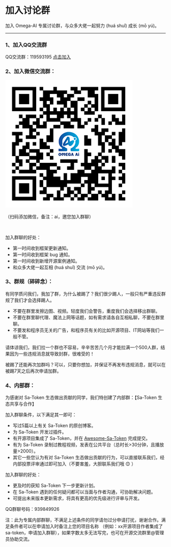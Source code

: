 # 加入讨论群

加入 Omega-AI 专属讨论群，与众多大佬一起努力 (huá shuǐ) 成长 (mō yú)。

---

### 1、加入QQ交流群
QQ交流群：119593195 [点击加入](https://qm.qq.com/cgi-bin/qm/qr?_wv=1027&k=CMdyXxewHo6NcFZ2O8J6kyphbZkwt6Q1&authKey=JQ18rfuvu4kI5CHhK%2FGWqTYyO%2BSkbCCtV5vkPjfw4XwMQBQgjoPP%2FfHUA2DC7M7y&noverify=0&group_code=119593195) 

### 2、加入微信交流群：
![微信群](/static/img/qr.png ':size=175')

（扫码添加微信，备注：ai，邀您加入群聊）

<br>

加入群聊的好处：
- 第一时间收到框架更新通知。
- 第一时间收到框架 bug 通知。
- 第一时间收到新增开源案例通知。
- 和众多大佬一起互相 (huá shuǐ) 交流 (mō yú)。


### 3、群规（碎碎念）：
有同学质问我们，我加了群，为什么被踢了？我们很少踢人，一般只有严重违反群规了我们才会选择踢人。
- 不要在群里发擦边图、视频。轻度我们会警告，重度我们会选择移出群聊。
- 不要在群里聊代理、魔法上网等话题，如有需求请各自互相私聊，不要在群里聊。
- 不要发和程序员无关的广告，和程序员有关的比如开源项目、IT网站等我们一般不管。

请体谅我们，我们拉一个群也不容易，辛辛苦苦几个月才能拉满一个500人群，结果因为一些违规消息就导致封群，很难受的！

被踢了还能再次加群吗？可以，只要你想加，并保证不再发布违规消息，就可以在被踢7天之后再次申请加群。

### 4、内部群：

为感谢对 Sa-Token 生态做出贡献的同学，我们特创建了内部群：【Sa-Token 生态共享与合作】

加入群聊条件，以下满足其一即可：
- 写过5篇以上有关 Sa-Token 的原创博客。
- 为 Sa-Token 开发过插件。
- 有开源项目集成了 Sa-Token，并在 [Awesome-Sa-Token](https://gitee.com/sa-token/awesome-sa-token) 完成提交。
- 有为 Sa-Token 录制过教程视频，发表在公共平台（总时长>30分钟，且播放量>2000）。
- 其它一些您认为有对 Sa-Token 生态做出贡献的行为，可以直接联系我们，经内部投票评审通过即可加入（不要害羞，大胆联系我们哦 😊 ）

加入群聊的好处：

- 更及时的获知 Sa-Token 下一步更新计划。
- 在 Sa-Token 遇到的任何疑问都可以当面与作者沟通，可协助解决问题。
- 可提出未来版本更新需求，将具有更高的优先级进行评审与开发。

QQ群聊号码：939849926 

注：此为专属内部群聊，不满足上述条件的同学请勿过分申请打扰，谢谢合作。满足条件者可以在申请加入时备注上您的项目名称
（例如：xx开源项目作者集成了 sa-token，申请加入群聊），如果字数太多无法写完，也可在开源交流群里@管理员协助交流。




